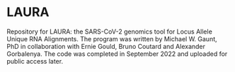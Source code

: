 # LAURA
Repository for LAURA: the SARS-CoV-2 genomics tool for Locus Allele Unique RNA Alignments. The program was written by Michael W. Gaunt, PhD in collaboration with Ernie Gould, Bruno Coutard and Alexander Gorbalenya. The code was completed in September 2022 and uploaded for public access later.
